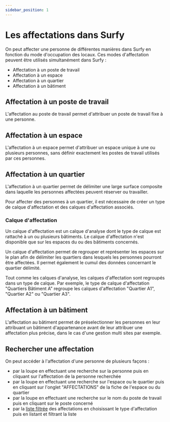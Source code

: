 ```yaml
---
sidebar_position: 1
---
```


# Les affectations dans Surfy

On peut affecter une personne de différentes manières dans Surfy en fonction du mode d'occupation des locaux.
Ces modes d'affectation peuvent être utilisés simultanément dans Surfy :

- Affectation à un poste de travail
- Affectation à un espace
- Affectation à un quartier
- Affectation à un bâtiment

## Affectation à un poste de travail

L'affectation au poste de travail permet d'attribuer un poste de travail fixe à une personne.

## Affectation à un espace

L'affectation à un espace permet d'attribuer un espace unique à une ou plusieurs personnes, sans définir exactement les postes de travail utilisés par ces personnes.

## Affectation à un quartier

L'affectation à un quartier permet de délimiter une large surface composite dans laquelle les personnes affectées peuvent réserver ou travailler.

Pour affecter des personnes à un quartier, il est nécessaire de créer un type de calque d'affectation et des calques d'affectation associés.

### Calque d'affectation

Un calque d'affectation est un calque d'analyse dont le type de calque est rattaché à un ou plusieurs bâtiments.
Le calque d'affectation n'est disponible que sur les espaces du ou des bâtiments concernés.

Un calque d'affectation permet de regrouper et représenter les espaces sur le plan afin de délimiter les quartiers dans lesquels les personnes pourront être affectées. Il permet également le cumul des données concernant le quartier délimité.

Tout comme les calques d'analyse, les calques d'affectation sont regroupés dans un type de calque.
Par exemple, le type de calque d'affectation "Quartiers Bâtiment A" regroupe les calques d'affectation "Quartier A1", "Quartier A2" ou "Quartier A3".

## Affectation à un bâtiment

L'affectation au bâtiment permet de préselectionner les personnes en leur attribuant un bâtiment d'appartenance avant de leur attribuer une affectation plus précise, dans le cas d'une gestion multi sites par exemple.

## Rechercher une affectation

On peut accéder à l'affectation d'une personne de plusieurs façons :

-   par la loupe en effectuant une recherche sur la personne puis en cliquant sur l'affectation de la personne recherchée
-   par la loupe en effectuant une recherche sur l'espace ou le quartier puis en cliquant sur l'onglet "AFFECTATIONS" de la fiche de l'espace ou du quartier
-   par la loupe en effectuant une recherche sur le nom du poste de travail puis en cliquant sur le poste concerné
-   par la [liste filtrée](/en/docs/courses/find/listfindcourse) des affectations en choisissant le type d'affectation puis en listant et filtrant la liste

